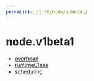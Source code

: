 ```yaml
---
permalink: /1.20/node/v1beta1/
---
```


# node.v1beta1



* [overhead](overhead.md)
* [runtimeClass](runtimeClass.md)
* [scheduling](scheduling.md)
